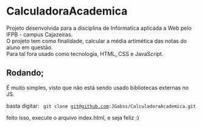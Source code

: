 # CalculadoraAcademica

Projeto desenvolvida para a disciplina de Infórmatica aplicada a Web pelo IFPB - campus Cajazeiras.
<br/>
O projeto tem como finalidade, calcular a média artimética das notas do aluno em questão.
<br/>
Para tal fora usado como tecnologia, HTML, CSS e JavaScript.

## Rodando;

É muito simples, visto que não está sendo usado bibliotecas externas no JS.
<br/>

basta digitar: <code> git clone git@github.com:JGabss/CalculadoraAcademica.git </code >

feito isso, execute o arquivo index.html, e seja feliz :)
